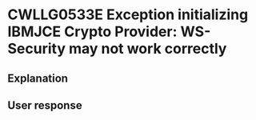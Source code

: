 # CWLLG0533E Exception initializing IBMJCE Crypto Provider: WS-Security may not work correctly

## Explanation

## User response
